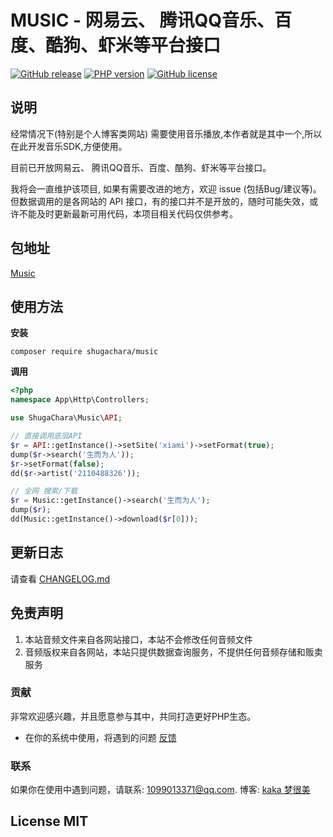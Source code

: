 # MUSIC - 网易云、 腾讯QQ音乐、百度、酷狗、虾米等平台接口

[![GitHub release](https://img.shields.io/github/release/shugachara/music.svg)](https://github.com/shugachara/music/releases)
[![PHP version](https://img.shields.io/badge/php-%3E%207-orange.svg)](https://github.com/php/php-src)
[![GitHub license](https://img.shields.io/badge/license-MIT-blue.svg)](#LICENSE)

## 说明

经常情况下(特别是个人博客类网站) 需要使用音乐播放,本作者就是其中一个,所以在此开发音乐SDK,方便使用。

目前已开放网易云、 腾讯QQ音乐、百度、酷狗、虾米等平台接口。

我将会一直维护该项目, 如果有需要改进的地方，欢迎 issue (包括Bug/建议等)。但数据调用的是各网站的 API 接口，有的接口并不是开放的，随时可能失效，或许不能及时更新最新可用代码，本项目相关代码仅供参考。

## 包地址

[Music](https://packagist.org/packages/shugachara/music)

## 使用方法

**安装**

```
composer require shugachara/music
```

**调用**

```php
<?php
namespace App\Http\Controllers;

use ShugaChara\Music\API;

// 直接调用底层API
$r = API::getInstance()->setSite('xiami')->setFormat(true);
dump($r->search('生而为人'));
$r->setFormat(false);
dd($r->artist('2110488326'));

// 全网 搜索/下载
$r = Music::getInstance()->search('生而为人');
dump($r);
dd(Music::getInstance()->download($r[0]));
```

## 更新日志

请查看 [CHANGELOG.md](CHANGELOG.md)

## 免责声明

1. 本站音频文件来自各网站接口，本站不会修改任何音频文件
2. 音频版权来自各网站，本站只提供数据查询服务，不提供任何音频存储和贩卖服务

### 贡献

非常欢迎感兴趣，并且愿意参与其中，共同打造更好PHP生态。

* 在你的系统中使用，将遇到的问题 [反馈](https://github.com/shugachara/music/issues)

### 联系

如果你在使用中遇到问题，请联系: [1099013371@qq.com](mailto:1099013371@qq.com). 博客: [kaka 梦很美](http://www.ls331.com)

## License MIT